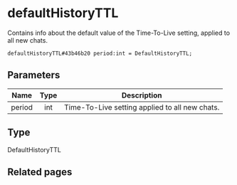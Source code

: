 # defaultHistoryTTL
Contains info about the default value of the Time-To-Live setting, applied to all new chats.

```
defaultHistoryTTL#43b46b20 period:int = DefaultHistoryTTL;
```

## Parameters
| Name | Type | Description |
| ---- | :----: | ----------- |
| period | int | Time-To-Live setting applied to all new chats. |


## Type
DefaultHistoryTTL

## Related pages
